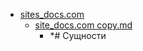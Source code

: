 - <a href = "E:\Node_projects\Node_Way\NBase\_Md\_Index\__Closer\_Theory\Arhitecture\content\Docs\sites_docs.com\cat.sites_docs.com\dir.sites_docs.com.md">sites_docs.com</a>
    - <a href = "E:\Node_projects\Node_Way\NBase\_Md\_Index\__Closer\_Theory\Arhitecture\content\Docs\sites_docs.com\site_docs.com copy.md">site_docs.com copy.md</a>
        - *# Сущности
